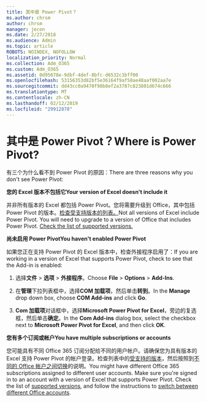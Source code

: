 ```yaml
---
title: 其中是 Power Pivot？
ms.author: chrsm
author: chrsm
manager: jecon
ms.date: 2/27/2018
ms.audience: Admin
ms.topic: article
ROBOTS: NOINDEX, NOFOLLOW
localization_priority: Normal
ms.collection: Adm_O365
ms.custom: Adm_O365
ms.assetid: 0d95078e-9dbf-4def-8bfc-d6532c1bff00
ms.openlocfilehash: 53156353d82bf5e36164f9af58ae48aaf002aa7e
ms.sourcegitcommit: dd43cc0a9470f98b8ef2a3787c823801d674c666
ms.translationtype: MT
ms.contentlocale: zh-CN
ms.lasthandoff: 02/12/2019
ms.locfileid: "29912878"
---
```

# <a name="where-is-power-pivot"></a><span data-ttu-id="a8a8d-102">其中是 Power Pivot？</span><span class="sxs-lookup"><span data-stu-id="a8a8d-102">Where is Power Pivot?</span></span>

<span data-ttu-id="a8a8d-103">有三个为什么看不到 Power Pivot 的原因：</span><span class="sxs-lookup"><span data-stu-id="a8a8d-103">There are three reasons why you don't see Power Pivot:</span></span>
  
 <span data-ttu-id="a8a8d-104">**您的 Excel 版本不包括它**</span><span class="sxs-lookup"><span data-stu-id="a8a8d-104">**Your version of Excel doesn't include it**</span></span>
  
<span data-ttu-id="a8a8d-p101">并非所有版本的 Excel 都包括 Power Pivot。您将需要升级到 Office，其中包括 Power Pivot 的版本。[检查受支持版本的列表。](https://support.office.com/article/aa64e217-4b6e-410b-8337-20b87e1c2a4b.aspx)</span><span class="sxs-lookup"><span data-stu-id="a8a8d-p101">Not all versions of Excel include Power Pivot. You will need to upgrade to a version of Office that includes Power Pivot. [Check the list of supported versions.](https://support.office.com/article/aa64e217-4b6e-410b-8337-20b87e1c2a4b.aspx)</span></span>
  
 <span data-ttu-id="a8a8d-108">**尚未启用 Power Pivot**</span><span class="sxs-lookup"><span data-stu-id="a8a8d-108">**You haven't enabled Power Pivot**</span></span>
  
<span data-ttu-id="a8a8d-109">如果您正在支持 Power Pivot 的 Excel 版本中，检查外接程序启用了：</span><span class="sxs-lookup"><span data-stu-id="a8a8d-109">If you are working in a version of Excel that supports Power Pivot, check to see that the Add-in is enabled:</span></span>
  
1. <span data-ttu-id="a8a8d-110">选择**文件** \> **选项** \> **外接程序**。</span><span class="sxs-lookup"><span data-stu-id="a8a8d-110">Choose **File** \> **Options** \> **Add-Ins**.</span></span>
    
2. <span data-ttu-id="a8a8d-111">在**管理**下拉列表框中，选择**COM 加载项**，然后单击**转到**。</span><span class="sxs-lookup"><span data-stu-id="a8a8d-111">In the **Manage** drop down box, choose **COM Add-ins** and click **Go**.</span></span>
    
3. <span data-ttu-id="a8a8d-112">**Com 加载项**对话框中，选择**Microsoft Power Pivot for Excel**，旁边的复选框，然后单击**确定**。</span><span class="sxs-lookup"><span data-stu-id="a8a8d-112">In the **Com Add-ins** dialog box, select the checkbox next to **Microsoft Power Pivot for Excel**, and then click **OK**.</span></span> 
    
 <span data-ttu-id="a8a8d-113">**您有多个订阅或帐户**</span><span class="sxs-lookup"><span data-stu-id="a8a8d-113">**You have multiple subscriptions or accounts**</span></span>
  
<span data-ttu-id="a8a8d-p102">您可能具有不同 Office 365 订阅分配给不同的用户帐户。请确保您为具有版本的 Excel 支持 Power Pivot 的帐户登录。检查列表中的[受支持的版本](https://support.office.com/article/aa64e217-4b6e-410b-8337-20b87e1c2a4b.aspx)，然后按照到[不同的 Office 帐户之间切换](https://support.office.com/article/b9582171-fd1f-4284-9846-bdd72bb28426.aspx#BKMK_WebSwitchAccounts)的说明。</span><span class="sxs-lookup"><span data-stu-id="a8a8d-p102">You might have different Office 365 subscriptions assigned to different user accounts. Make sure you're signed in to an account with a version of Excel that supports Power Pivot. Check the list of [supported versions](https://support.office.com/article/aa64e217-4b6e-410b-8337-20b87e1c2a4b.aspx), and follow the instructions to [switch between different Office accounts](https://support.office.com/article/b9582171-fd1f-4284-9846-bdd72bb28426.aspx#BKMK_WebSwitchAccounts).</span></span>
  

